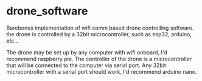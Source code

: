 # drone_software
Barebones implementation of wifi comm based drone controlling software. the drone is controlled by a 32bit microcontroller, such as esp32, arduino, etc...

The drone may be set up by any computer with wifi onboard, I'd recommend raspberry pie.
The controller of the drone is a microcontroller that will be connected to the computer via serial port.
Any 32bit microcontroller with a serial port should work, I'd recommend arduino nano.
